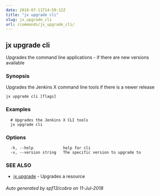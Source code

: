 ```yaml
---
date: 2018-07-11T14:59:12Z
title: "jx upgrade cli"
slug: jx_upgrade_cli
url: /commands/jx_upgrade_cli/
---
```

## jx upgrade cli

Upgrades the command line applications - if there are new versions available

### Synopsis

Upgrades the Jenkins X command line tools if there is a newer release

```
jx upgrade cli [flags]
```

### Examples

```
  # Upgrades the Jenkins X CLI tools
  jx upgrade cli
```

### Options

```
  -h, --help             help for cli
  -v, --version string   The specific version to upgrade to
```

### SEE ALSO

* [jx upgrade](/commands/jx_upgrade/)	 - Upgrades a resource

###### Auto generated by spf13/cobra on 11-Jul-2018
